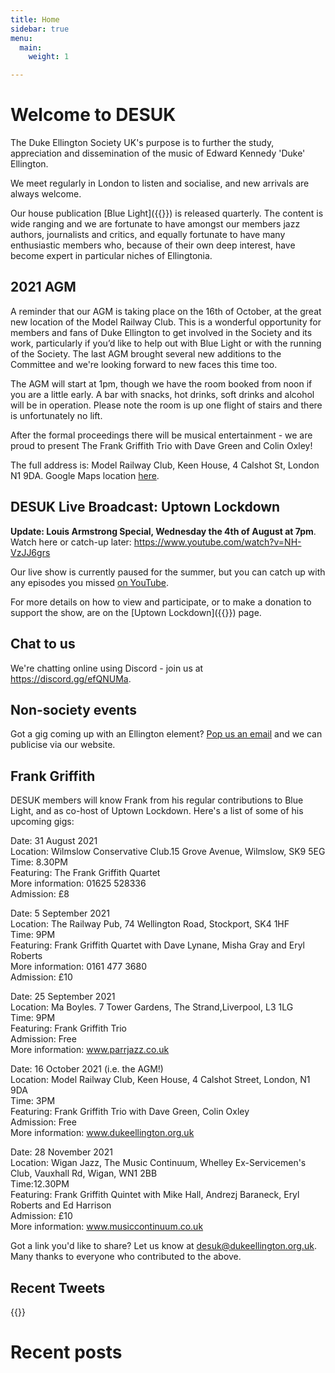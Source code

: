 ```yaml
---
title: Home
sidebar: true
menu:
  main:
    weight: 1

---
```

# Welcome to DESUK

The Duke Ellington Society UK's purpose is to further the study, appreciation and dissemination of the music of Edward Kennedy 'Duke' Ellington.

We meet regularly in London to listen and socialise, and new arrivals are always welcome.

Our house publication [Blue Light]({{<relref blue_light>}}) is released quarterly. The content is wide ranging and we are fortunate to have amongst our members jazz authors, journalists and critics, and equally fortunate to have many enthusiastic members who, because of their own deep interest, have become expert in particular niches of Ellingtonia.

## 2021 AGM

A reminder that our AGM is taking place on the 16th of October, at the great
new location of the Model Railway Club. This is a wonderful opportunity for
members and fans of Duke Ellington to get involved in the Society and its work,
particularly if you’d like to help out with Blue Light or with the running of
the Society. The last AGM brought several new additions to the Committee and
we're looking forward to new faces this time too.

The AGM will start at 1pm, though we have the room booked from noon if you are
a little early. A bar with snacks, hot drinks, soft drinks and alcohol will be
in operation. Please note the room is up one flight of stairs and there is
unfortunately no lift.

After the formal proceedings there will be musical entertainment - we are proud
to present The Frank Griffith Trio with Dave Green and Colin Oxley!

The full address is: Model Railway Club, Keen House, 4 Calshot St, London N1
9DA. Google Maps location [here](https://goo.gl/maps/Fg8qafdsvPTxgA5j8).

## DESUK Live Broadcast: Uptown Lockdown

**Update: Louis Armstrong Special, Wednesday the 4th of August at 7pm**. Watch
here or catch-up later: https://www.youtube.com/watch?v=NH-VzJJ6grs

Our live show is currently paused for the summer, but you can catch up with any episodes you missed [on YouTube](https://www.youtube.com/channel/UCq3QqJgdSJwk4nlmnnaH42Q/).

For more details on how to view and participate, or to make a donation to support the show, are on the [Uptown Lockdown]({{<relref uptown_lockdown>}}) page.

## Chat to us

We're chatting online using Discord - join us at https://discord.gg/efQNUMa.

## Non-society events

Got a gig coming up with an Ellington element? <a href="mailto:desuk@dukeellington.org.uk">Pop us an email</a> and we can publicise via our website.

## Frank Griffith

DESUK members will know Frank from his regular contributions to Blue Light, and as co-host of Uptown Lockdown. Here's a list of some of his upcoming gigs:

Date: 31 August 2021<br/>
Location: Wilmslow Conservative Club.15 Grove Avenue, Wilmslow, SK9 5EG<br/>
Time: 8.30PM<br/>
Featuring: The Frank Griffith Quartet<br/>
More information: 01625 528336<br/>
Admission: £8

Date: 5 September 2021<br/>
Location: The Railway Pub, 74 Wellington Road, Stockport, SK4 1HF<br/>
Time: 9PM<br/>
Featuring: Frank Griffith Quartet with Dave Lynane, Misha Gray and Eryl Roberts<br/>
More information: 0161 477 3680<br/>
Admission: £10

Date: 25 September 2021<br/>
Location: Ma Boyles. 7 Tower Gardens, The Strand,Liverpool, L3 1LG<br/>
Time: 9PM<br/>
Featuring: Frank Griffith Trio<br/>
Admission: Free<br/>
More information: www.parrjazz.co.uk

Date: 16 October 2021 (i.e. the AGM!)<br/>
Location: Model Railway Club, Keen House, 4 Calshot Street, London, N1 9DA<br/>
Time: 3PM<br/>
Featuring: Frank Griffith Trio with Dave Green, Colin Oxley<br/>
Admission: Free<br/>
More information: www.dukeellington.org.uk

Date: 28 November 2021<br/>
Location: Wigan Jazz, The Music Continuum, Whelley Ex-Servicemen's Club, Vauxhall Rd, Wigan, WN1 2BB<br/>
Time:12.30PM<br/>
Featuring: Frank Griffith Quintet with  Mike Hall, Andrezj Baraneck, Eryl Roberts and Ed Harrison<br/>
Admission: £10<br/>
More information: www.musiccontinuum.co.uk

Got a link you'd like to share? Let us know at <a href="mailto:desuk@dukeellington.org.uk" target="_blank">desuk@dukeellington.org.uk</a>. Many thanks to everyone who contributed to the above.<br />
## Recent Tweets

{{<tweets tweet-limit="2">}}

# Recent posts
